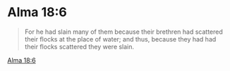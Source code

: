 # Alma 18:6

> For he had slain many of them because their brethren had scattered their flocks at the place of water; and thus, because they had had their flocks scattered they were slain.

[Alma 18:6](https://www.churchofjesuschrist.org/study/scriptures/bofm/alma/18?lang=eng&id=p6#p6)


